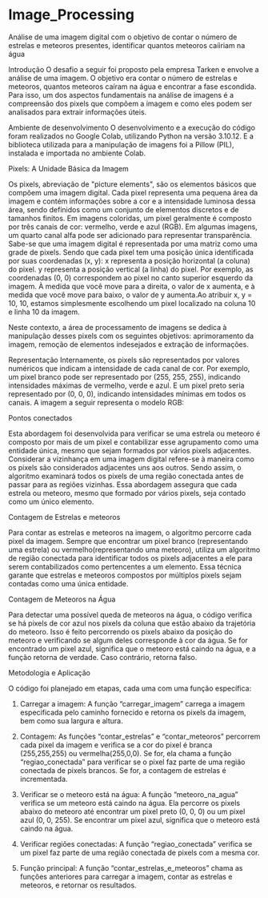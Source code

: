 # Image_Processing
Análise de uma imagem digital com o objetivo de contar o número de estrelas e meteoros presentes, identificar quantos meteoros caíiriam na água 



  Introdução
O desafio a seguir foi proposto pela empresa Tarken e envolve a análise de uma imagem. O objetivo era contar o número de estrelas e meteoros, quantos meteoros caíram na água e encontrar a fase escondida. Para isso, um dos aspectos fundamentais na análise de imagens é a compreensão dos pixels que compõem a imagem e como eles podem ser analisados para extrair informações úteis.


Ambiente de desenvolvimento
O desenvolvimento e a execução do código foram realizados no Google Colab, utilizando Python na versão 3.10.12. E a biblioteca utilizada para a manipulação de imagens foi a Pillow (PIL), instalada e importada no ambiente Colab. 


Pixels: A Unidade Básica da Imagem

Os pixels, abreviação de "picture elements", são os elementos básicos que compõem uma imagem digital. Cada pixel representa uma pequena área da imagem e contém informações sobre a cor e a intensidade luminosa dessa área, sendo definidos como um conjunto de elementos discretos e de tamanhos finitos. Em imagens coloridas, um pixel geralmente é composto por três canais de cor: vermelho, verde e azul (RGB). Em algumas imagens, um quarto canal alfa pode ser adicionado para representar transparência.
Sabe-se que uma imagem digital é representada por uma matriz como uma grade de pixels. Sendo que cada pixel tem uma posição única identificada por suas coordenadas (x, y):
x representa a posição horizontal (a coluna) do pixel.
y representa a posição vertical (a linha) do pixel.
Por exemplo, as coordenadas (0, 0) correspondem ao pixel no canto superior esquerdo da imagem. À medida que você move para a direita, o valor de x aumenta, e à medida que você move para baixo, o valor de y aumenta.Ao atribuir x, y = 10, 10, estamos simplesmente escolhendo um pixel localizado na coluna 10 e linha 10 da imagem. 
             
Neste contexto, a área de processamento de imagens se dedica à manipulação desses pixels com os seguintes objetivos: aprimoramento da imagem, remoção de elementos indesejados e extração de informações.


Representação
Internamente, os pixels são representados por valores numéricos que indicam a intensidade de cada canal de cor. Por exemplo, um pixel branco pode ser representado por (255, 255, 255), indicando intensidades máximas de vermelho, verde e azul. E um pixel preto seria representado por (0, 0, 0), indicando intensidades mínimas em todos os canais. A imagem a seguir representa o modelo RGB:



Pontos conectados

Esta abordagem foi desenvolvida para verificar se uma estrela ou meteoro é composto por mais de um pixel e contabilizar esse agrupamento como uma entidade única, mesmo que sejam formados por vários pixels adjacentes.
Considerar a vizinhança em uma imagem digital refere-se à maneira como os pixels são considerados adjacentes uns aos outros. Sendo assim, o algoritmo examinará todos os pixels de uma região conectada antes de passar para as regiões vizinhas. Essa abordagem assegura que cada estrela ou meteoro, mesmo que formado por vários pixels, seja contado como um único elemento.


Contagem de Estrelas e meteoros

Para contar as estrelas e meteoros na imagem, o algoritmo percorre cada pixel da imagem. Sempre que encontrar um pixel branco (representando uma estrela) ou vermelho(representando uma meteoro), utiliza um algoritmo de região conectada para identificar todos os pixels adjacentes a ele para serem contabilizados como pertencentes a um elemento. Essa técnica garante que estrelas e meteoros compostos por múltiplos pixels sejam contadas como uma única entidade.



Contagem de Meteoros na Água

Para detectar uma possível queda de meteoros na água, o código verifica se há pixels de cor azul nos pixels da coluna que estão abaixo da trajetória do meteoro. Isso é feito percorrendo os pixels abaixo da posição do meteoro e verificando se algum deles corresponde à cor da água.
Se for encontrado um pixel azul, significa que o meteoro está caindo na água, e a função retorna de verdade. Caso contrário, retorna falso.




Metodologia e Aplicação

O código foi planejado em etapas, cada uma com uma função específica:

1. Carregar a imagem: A função “carregar_imagem” carrega a imagem especificada pelo caminho fornecido e retorna os pixels da imagem, bem como sua largura e altura.

2. Contagem: As funções “contar_estrelas” e “contar_meteoros” percorrem cada pixel da imagem e verifica se a cor do pixel é branca (255,255,255) ou vermelha(255,0,0). Se for, ela chama a função “regiao_conectada” para verificar se o pixel faz parte de uma região conectada de pixels brancos. Se for, a contagem de estrelas é incrementada.

3. Verificar se o meteoro está na água: A função “meteoro_na_agua” verifica se um meteoro está caindo na água. Ela percorre os pixels abaixo do meteoro até encontrar um pixel preto (0, 0, 0) ou um pixel azul (0, 0, 255). Se encontrar um pixel azul, significa que o meteoro está caindo na água.

4. Verificar regiões conectadas: A função “regiao_conectada” verifica se um pixel faz parte de uma região conectada de pixels com a mesma cor. 

5. Função principal: A função “contar_estrelas_e_meteoros” chama as funções anteriores para carregar a imagem, contar as estrelas e meteoros, e retornar os resultados.
